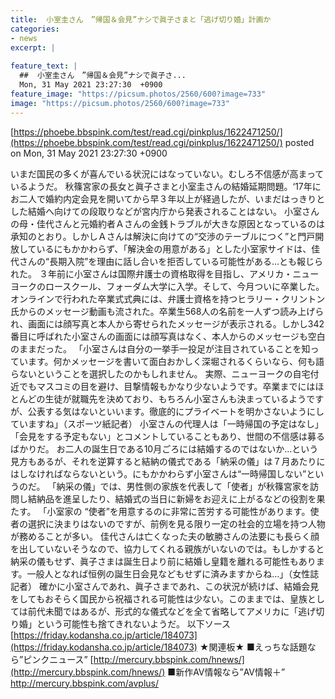 ```yaml
---
title:  小室圭さん　”帰国＆会見”ナシで眞子さまと「逃げ切り婚」計画か 	
categories:
- news
excerpt: |
  
feature_text: |
  ##  小室圭さん　”帰国＆会見”ナシで眞子さ...
  Mon, 31 May 2021 23:27:30  +0900
feature_image: "https://picsum.photos/2560/600?image=733"
image: "https://picsum.photos/2560/600?image=733"
---
```


[https://phoebe.bbspink.com/test/read.cgi/pinkplus/1622471250/](https://phoebe.bbspink.com/test/read.cgi/pinkplus/1622471250/)
posted on Mon, 31 May 2021 23:27:30  +0900

<!--more-->

いまだ国民の多くが喜んでいる状況にはなっていない。むしろ不信感が高まっているようだ。 秋篠宮家の長女と眞子さまと小室圭さんの結婚延期問題。‘17年にお二人で婚約内定会見を開いてから早３年以上が経過したが、いまだはっきりとした結婚へ向けての段取りなどが宮内庁から発表されることはない。 小室さんの母・佳代さんと元婚約者Ａさんの金銭トラブルが大きな原因となっているのは承知のとおり。しかしＡさんは解決に向けての“交渉のテーブルにつく”と門戸開放しているにもかかわらず、「解決金の用意がある」とした小室家サイドは、佳代さんの“長期入院”を理由に話し合いを拒否している可能性がある…とも報じられた。 ３年前に小室さんは国際弁護士の資格取得を目指し、アメリカ・ニューヨークのロースクール、フォーダム大学に入学。そして、今月ついに卒業した。 オンラインで行われた卒業式式典には、弁護士資格を持つヒラリー・クリントン氏からのメッセージ動画も流された。卒業生568人の名前を一人ずつ読み上げられ、画面には顔写真と本人から寄せられたメッセージが表示される。しかし342番目に呼ばれた小室さんの画面には顔写真はなく、本人からのメッセージも空白のままだった。 「小室さんは自分の一挙手一投足が注目されていることを知っています。何かメッセージを書いて面白おかしく深堀されるくらいなら、何も語らないということを選択したのかもしれません。 実際、ニューヨークの自宅付近でもマスコミの目を避け、目撃情報もかなり少ないようです。卒業までにはほとんどの生徒が就職先を決めており、もちろん小室さんも決まっているようですが、公表する気はないといいます。徹底的にプライベートを明かさないようにしていますね」（スポーツ紙記者） 小室さんの代理人は「一時帰国の予定はなし」「会見をする予定もない」とコメントしていることもあり、世間の不信感は募るばかりだ。 お二人の誕生日である10月ごろには結婚するのではないか…という見方もあるが、それを逆算すると結納の儀式である「納采の儀」は７月あたりにはしなければならないという。にもかかわらず小室さんは“一時帰国しない”というのだ。 「納采の儀」では、男性側の家族を代表して「使者」が秋篠宮家を訪問し結納品を進呈したり、結婚式の当日に新婦をお迎えに上がるなどの役割を果たす。 「小室家の “使者”を用意するのに非常に苦労する可能性があります。使者の選択に決まりはないのですが、前例を見る限り一定の社会的立場を持つ人物が務めることが多い。 佳代さんは亡くなった夫の敏勝さんの法要にも長らく顔を出していないそうなので、協力してくれる親族がいないのでは。もしかすると納采の儀もせず、眞子さまは誕生日より前に結婚し皇籍を離れる可能性もあります。一般人となれば恒例の誕生日会見などもせずに済みますからね…」（女性誌記者） 確かに小室さんであれ、眞子さまであれ、この状況が続けば、結婚会見をしてもおそらく国民から祝福される可能性は少ない。このままでは、皇族としては前代未聞ではあるが、形式的な儀式などを全て省略してアメリカに「逃げ切り婚」という可能性も捨てきれないようだ。 以下ソース [https://friday.kodansha.co.jp/article/184073](https://friday.kodansha.co.jp/article/184073) ★関連板★ ■えっちな話題なら”ピンクニュース” [http://mercury.bbspink.com/hnews/](http://mercury.bbspink.com/hnews/) ■新作AV情報なら”AV情報＋” http://mercury.bbspink.com/avplus/
